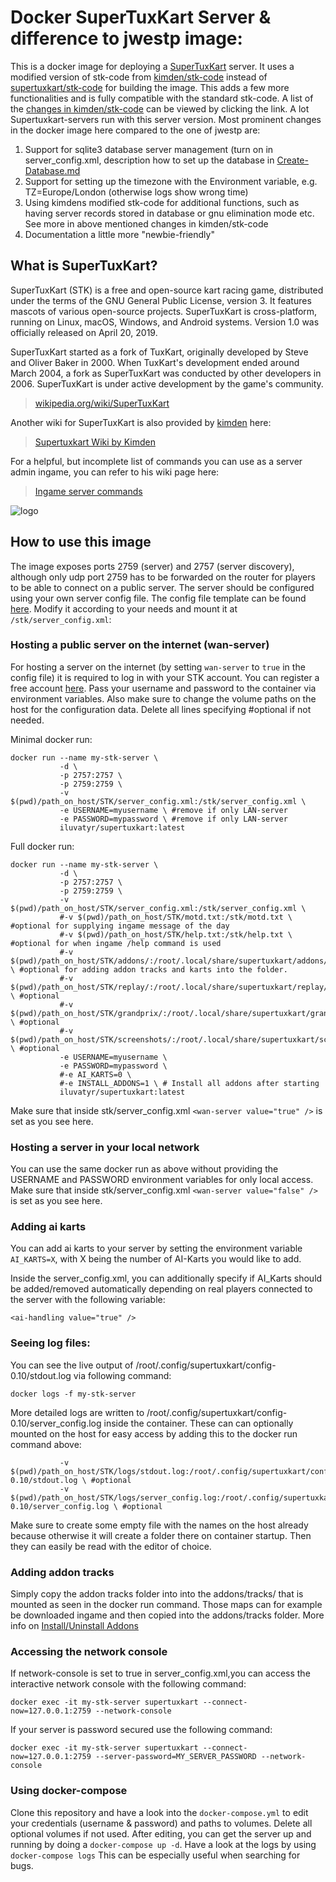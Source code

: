 # Docker SuperTuxKart Server & difference to jwestp image:

This is a docker image for deploying a [SuperTuxKart](https://supertuxkart.net) server. It uses a modified version of stk-code from [kimden/stk-code](https://github.com/kimden/stk-code) instead of [supertuxkart/stk-code](https://github.com/supertuxkart/stk-code.git) for building the image. This adds a few more functionalities and is fully compatible with the standard stk-code. A list of the [changes in kimden/stk-code](https://github.com/kimden/stk-code/blob/master/FORK_CHANGES.md) can be viewed by clicking the link. A lot Supertuxkart-servers run with this server version. 
Most prominent changes in the docker image here compared to the one of jwestp are:

1) Support for sqlite3 database server management (turn on in server_config.xml, description how to set up the database in [Create-Database.md](https://github.com/iluvatyr/docker-supertuxkart/blob/master/Create-Database.md)
2) Support for setting up the timezone with the Environment variable, e.g. TZ=Europe/London (otherwise logs show wrong time)
3) Using kimdens modified stk-code for additional functions, such as having server records stored in database or gnu elimination mode etc. See more in above mentioned changes in kimden/stk-code
4) Documentation a little more "newbie-friendly"

## What is SuperTuxKart?

SuperTuxKart (STK) is a free and open-source kart racing game, distributed under the terms of the GNU General Public License, version 3. It features mascots of various open-source projects. SuperTuxKart is cross-platform, running on Linux, macOS, Windows, and Android systems. Version 1.0 was officially released on April 20, 2019.

SuperTuxKart started as a fork of TuxKart, originally developed by Steve and Oliver Baker in 2000. When TuxKart's development ended around March 2004, a fork as SuperTuxKart was conducted by other developers in 2006. SuperTuxKart is under active development by the game's community.

> [wikipedia.org/wiki/SuperTuxKart](https://en.wikipedia.org/wiki/SuperTuxKart)

Another wiki for SuperTuxKart is also provided by [kimden](https://github.com/kimden/) here:
> [Supertuxkart Wiki by Kimden](https://stk.kimden.online/wiki/index.php?title=Main_Page)

For a helpful, but incomplete list of commands you can use as a server admin ingame, you can refer to his wiki page here:
> [Ingame server commands](https://stk.kimden.online/wiki/index.php?title=Frankfurt_servers)

![logo](https://raw.githubusercontent.com/jwestp/docker-supertuxkart/master/supertuxkart-logo.png)

## How to use this image

The image exposes ports 2759 (server) and 2757 (server discovery), although only udp port 2759 has to be forwarded on the router for players to be able to connect on a public server. The server should be configured using your own server config file. The config file template can be found [here](https://github.com/iluvatyr/docker-supertuxkart/blob/master/server_config.xml). Modify it according to your needs and mount it at `/stk/server_config.xml`:


### Hosting a public server on the internet (wan-server)

For hosting a server on the internet (by setting `wan-server` to `true` in the config file) it is required to log in with your STK account. You can register a free account [here](https://online.supertuxkart.net/register.php). Pass your username and password to the container via environment variables. Also make sure to change the volume paths on the host for the configuration data. Delete all lines specifying #optional if not needed.

Minimal docker run:


```
docker run --name my-stk-server \
           -d \
           -p 2757:2757 \
           -p 2759:2759 \
           -v $(pwd)/path_on_host/STK/server_config.xml:/stk/server_config.xml \
           -e USERNAME=myusername \ #remove if only LAN-server
           -e PASSWORD=mypassword \ #remove if only LAN-server
           iluvatyr/supertuxkart:latest
```

Full docker run:
```
docker run --name my-stk-server \
           -d \
           -p 2757:2757 \
           -p 2759:2759 \
           -v $(pwd)/path_on_host/STK/server_config.xml:/stk/server_config.xml \
           #-v $(pwd)/path_on_host/STK/motd.txt:/stk/motd.txt \ #optional for supplying ingame message of the day
           #-v $(pwd)/path_on_host/STK/help.txt:/stk/help.txt \ #optional for when ingame /help command is used
           #-v $(pwd)/path_on_host/STK/addons/:/root/.local/share/supertuxkart/addons/ \ #optional for adding addon tracks and karts into the folder.
           #-v $(pwd)/path_on_host/STK/replay/:/root/.local/share/supertuxkart/replay/ \ #optional 
           #-v $(pwd)/path_on_host/STK/grandprix/:/root/.local/share/supertuxkart/grandprix/ \ #optional 
           #-v $(pwd)/path_on_host/STK/screenshots/:/root/.local/share/supertuxkart/screenshots/ \ #optional
           -e USERNAME=myusername \
           -e PASSWORD=mypassword \
           #-e AI_KARTS=0 \
           #-e INSTALL_ADDONS=1 \ # Install all addons after starting
           iluvatyr/supertuxkart:latest
```

Make sure that inside stk/server_config.xml  `<wan-server value="true" />` is set as you see here.

### Hosting a server in your local network

You can use the same docker run as above without providing the USERNAME and PASSWORD environment variables for only local access.
Make sure that inside stk/server_config.xml  `<wan-server value="false" />` is set as you see here.

### Adding ai karts

You can add ai karts to your server by setting the environment variable `AI_KARTS=X`, with X being the number of AI-Karts you would like to add.

Inside the server_config.xml, you can additionally specify if AI_Karts should be added/removed automatically depending on real players connected to the server with the following variable:
<!-- If true this server will auto add / remove AI connected with network-ai=x, which will kick N - 1 bot(s) where N is the number of human players. Only use this for non-GP racing server. -->
`<ai-handling value="true" />`

### Seeing log files:

You can see the live output of /root/.config/supertuxkart/config-0.10/stdout.log via following command:

```
docker logs -f my-stk-server
```

More detailed logs are written to /root/.config/supertuxkart/config-0.10/server_config.log inside the container.
These can can optionally mounted on the host for easy access by adding this to the docker run command above:
```
           -v $(pwd)/path_on_host/STK/logs/stdout.log:/root/.config/supertuxkart/config-0.10/stdout.log \ #optional
           -v $(pwd)/path_on_host/STK/logs/server_config.log:/root/.config/supertuxkart/config-0.10/server_config.log \ #optional
```
Make sure to create some empty file with the names on the host already because otherwise it will create a folder there on container startup.
Then they can easily be read with the editor of choice.

### Adding addon tracks

Simply copy the addon tracks folder into into the addons/tracks/ that is mounted as seen in the docker run command. Those maps can for example be downloaded ingame and then copied into the addons/tracks folder. More info on [Install/Uninstall Addons](https://supertuxkart.net/Installing_Add-Ons)

### Accessing the network console

If network-console is set to true in server_config.xml,you can access the interactive network console with the following command:

```
docker exec -it my-stk-server supertuxkart --connect-now=127.0.0.1:2759 --network-console
```

If your server is password secured use the following command:

```
docker exec -it my-stk-server supertuxkart --connect-now=127.0.0.1:2759 --server-password=MY_SERVER_PASSWORD --network-console
```

### Using docker-compose

Clone this repository and have a look into the `docker-compose.yml` to edit your credentials (username & password) and paths to volumes. Delete all optional volumes if not used. After editing, you can get the server up and running by doing a `docker-compose up -d`. Have a look at the logs by using `docker-compose logs` This can be especially useful when searching for bugs.
